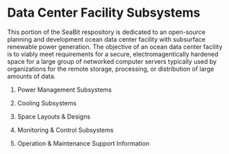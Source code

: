 # Data Center Facility Subsystems

This portion of the SeaBit respository is dedicated to an open-source planning and development ocean data center facility with subsurface renewable power generation.  The objective of an ocean data center facility is to viably meet requirements for a secure, electromagentically hardened space for a large group of networked computer servers typically used by organizations for the remote storage, processing, or distribution of large amounts of data.

1. Power Management Subsystems

2. Cooling Subsystems

3. Space Layouts & Designs

4. Monitoring & Control Subsystems

5. Operation & Maintenance Support Information

